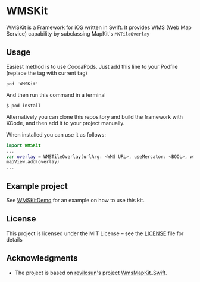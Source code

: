 # WMSKit
WMSKit is a Framework for iOS written in Swift. It provides WMS (Web Map Service) capability by subclassing MapKit's `MKTileOverlay`

## Usage
Easiest method is to use CocoaPods. Just add this line to your Podfile (replace the tag with current tag)
```
pod 'WMSKit'
```
And then run this command in a terminal
```
$ pod install
```

Alternatively you can clone this repository and build the framework with XCode, and then add it to your project manually.

When installed you can use it as follows:
```Swift
import WMSKit
...
var overlay = WMSTileOverlay(urlArg: <WMS URL>, useMercator: <BOOL>, wmsVersion: <WMSVERSION>)
mapView.add(overlay)
...
```

## Example project
See [WMSKitDemo](https://github.com/forsen/WMSKitDemo) for an example on how to use this kit. 

## License
This project is licensed under the MIT License – see the [LICENSE](../master/LICENSE) file for details

## Acknowledgments
* The project is based on [revilosun](https://github.com/revilosun)'s project [WmsMapKit_Swift](https://github.com/revilosun/WmsMapKit_Swift).
